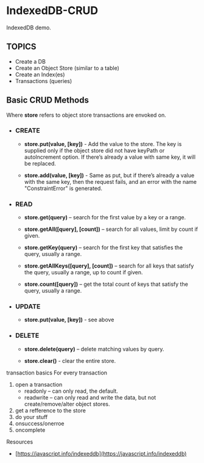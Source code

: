 # IndexedDB-CRUD
IndexedDB demo.


## TOPICS
- Create a DB
- Create an Object Store (similar to a table)
- Create an Index(es) 
- Transactions (queries)

## Basic CRUD Methods
Where **store** refers to object store transactions are envoked on.
- ### CREATE
  - **store.put(value, [key])** - Add the value to the store. The key is supplied only if the object store did not have keyPath or autoIncrement option. If there’s already a value with same key, it will be replaced.

  - **store.add(value, [key])** - Same as put, but if there’s already a value with the same key, then the request fails, and an error with the name "ConstraintError" is generated.
- ### READ
  - **store.get(query)** – search for the first value by a key or a range.
  
  - **store.getAll([query], [count])** – search for all values, limit by count if given.
  
  - **store.getKey(query)** – search for the first key that satisfies the query, usually a range.
  
  - **store.getAllKeys([query], [count])** – search for all keys that satisfy the query, usually a range, up to count if given.
  
  - **store.count([query])** – get the total count of keys that satisfy the query, usually a range.
- ### UPDATE
  - **store.put(value, [key])** - see above
- ### DELETE
  - **store.delete(query)** – delete matching values by query.

  - **store.clear()** - clear the entire store.






transaction basics
For every transaction
1. open a transaction
   - readonly – can only read, the default.
   - readwrite – can only read and write the data, but not create/remove/alter object stores.
2. get a refference to the store
3. do your stuff
4. onsuccess/onerroe
5. oncomplete



Resources
 - [https://javascript.info/indexeddb](https://javascript.info/indexeddb)